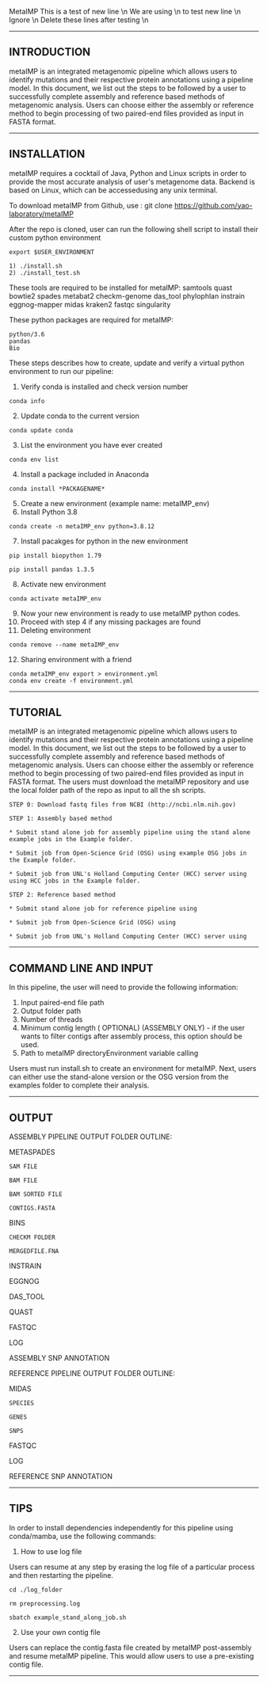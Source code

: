 MetaIMP
This is a test of new line \n
We are using \n to test new line \n
Ignore \n
Delete these lines after testing \n

-------------
INTRODUCTION
-------------
metaIMP is an integrated metagenomic pipeline which allows users to identify mutations and their respective protein annotations using a pipeline model. In this document, we list out the steps to be followed by a user to successfully complete assembly and reference based methods of metagenomic analysis. Users can choose either the assembly or reference method to begin processing of two paired-end files provided as input in FASTA format.

-------------
INSTALLATION
-------------
metaIMP requires a cocktail of Java, Python and Linux scripts in order to provide the most accurate analysis of user's metagenome data. Backend is based on Linux, which can be accessedusing any unix terminal.

To download metaIMP from Github, use : git clone https://github.com/yao-laboratory/metaIMP

After the repo is cloned, user can run the following shell script to install their custom python environment
```
export $USER_ENVIRONMENT

1) ./install.sh
2) ./install_test.sh
```
These tools are required to be installed for metaIMP:
samtools
quast
bowtie2
spades
metabat2
checkm-genome
das_tool
phylophlan
instrain
eggnog-mapper
midas
kraken2
fastqc
singularity


These python packages are required for metaIMP:
```
python/3.6
pandas
Bio
```

These steps describes how to create, update and verify a virtual python environment to run our pipeline:

1) Verify conda is installed and check version number 
```
conda info
```
2) Update conda to the current version 
```
conda update conda
```
3) List the environment you have ever created
```
conda env list
```
4) Install a package included in Anaconda 
```
conda install *PACKAGENAME*
```
5) Create a new environment (example name: metaIMP_env) 
6) Install Python 3.8 
```  
conda create -n metaIMP_env python=3.8.12
```
7) Install pacakges for python in the new environment
```
pip install biopython 1.79

pip install pandas 1.3.5
```
8) Activate new environment 
```
conda activate metaIMP_env
```
9) Now your new environment is ready to use metaIMP python codes.
10) Proceed with step 4 if any missing packages are found
11) Deleting environment
```
conda remove --name metaIMP_env
```
12) Sharing environment with a friend
```
conda metaIMP_env export > environment.yml
conda env create -f environment.yml
```
-------------
TUTORIAL
-------------

metaIMP is an integrated metagenomic pipeline which allows users to identify mutations and their respective protein annotations using a pipeline model. In this document, we list out the steps to be followed by a user to successfully complete assembly and reference based methods of metagenomic analysis. Users can choose either the assembly or reference method to begin processing of two paired-end files provided as input in FASTA format.
The users must download the metaIMP repository and use the local folder path of the repo as input to all the sh scripts.

```
STEP 0: Download fastq files from NCBI (http://ncbi.nlm.nih.gov)

STEP 1: Assembly based method

* Submit stand alone job for assembly pipeline using the stand alone example jobs in the Example folder.

* Submit job from Open-Science Grid (OSG) using example OSG jobs in the Example folder. 

* Submit job from UNL's Holland Computing Center (HCC) server using using HCC jobs in the Example folder.

STEP 2: Reference based method

* Submit stand alone job for reference pipeline using

* Submit job from Open-Science Grid (OSG) using

* Submit job from UNL's Holland Computing Center (HCC) server using
```

----------------------
COMMAND LINE AND INPUT
----------------------
In this pipeline, the user will need to provide the following information:

1) Input paired-end file path
2) Output folder path
3) Number of threads
4) Minimum contig length ( OPTIONAL) (ASSEMBLY ONLY) - if the user wants to filter contigs after assembly process, this option should be used.
5) Path to metaIMP directoryEnvironment variable calling

Users must run install.sh to create an environment for metaIMP. Next, users can either use the stand-alone version or the OSG version
from the examples folder to complete their analysis.


------
OUTPUT
------
ASSEMBLY PIPELINE OUTPUT FOLDER OUTLINE:


METASPADES

	SAM FILE

	BAM FILE
	
	BAM SORTED FILE
	
	CONTIGS.FASTA


BINS

```
CHECKM FOLDER
	
MERGEDFILE.FNA
```

INSTRAIN

EGGNOG

DAS_TOOL

QUAST

FASTQC

LOG

ASSEMBLY SNP ANNOTATION




REFERENCE PIPELINE OUTPUT FOLDER OUTLINE:

MIDAS

```
SPECIES

GENES

SNPS
```

FASTQC

LOG

REFERENCE SNP ANNOTATION

----
TIPS
----
In order to install dependencies independently for this pipeline using conda/mamba, use the following commands:


1) How to use log file

Users can resume at any step by erasing the log file of a particular process and then restarting the pipeline.

```
cd ./log_folder

rm preprocessing.log

sbatch example_stand_along_job.sh

```


2) Use your own contig file

Users can replace the contig.fasta file created by metaIMP post-assembly and resume metaIMP pipeline. This would allow users to use a pre-existing contig file.



---------------------------------------------------------------------------------------
